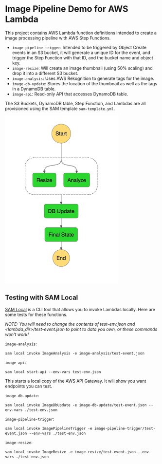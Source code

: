 # Image Pipeline Demo for AWS Lambda

This project contains AWS Lambda function definitions intended to create a image processing pipeline with AWS Step Functions.

* `image-pipeline-trigger`: Intended to be triggered by Object Create events in an S3 bucket, it will generate a unique ID for the event, and trigger the Step Function with that ID, and the bucket name and object key.
* `image-resize`: Will create an image thumbnail (using 50% scaling) and drop it into a different S3 bucket.
* `image-analysis`: Uses AWS Rekognition to generate tags for the image.
* `image-db-update`: Stores the location of the thumbnail as well as the tags in a DynamoDB table.
* `image-api`: Read-only API that accesses DynamoDB table.

The S3 Buckets, DynamoDB table, Step Function, and Lambdas are all provisioned using the SAM template `sam-template.yml`.

![](step_function_graph.png)

## Testing with SAM Local

[SAM Local](https://github.com/awslabs/aws-sam-local) is a CLI tool that allows you to invoke Lambdas locally. Here are some tests for these functions.

*NOTE: You will need to change the contents of test-env.json and <lambda_dir>/test-event.json to point to data you own, or these commands won't work!*

`image-analysis`:

```
sam local invoke ImageAnalysis -e image-analysis/test-event.json
```

`image-api`:

```
sam local start-api --env-vars test-env.json
```

This starts a local copy of the AWS API Gateway. It will show you want endpoints you can test.

`image-db-update`:

```
sam local invoke ImageDbUpdate -e image-db-update/test-event.json --env-vars ./test-env.json
```

`image-pipeline-trigger`:

```
sam local invoke ImagePipelineTrigger -e image-pipeline-trigger/test-event.json --env-vars ./test-env.json
```

`image-resize`:

```
sam local invoke ImageResize -e image-resize/test-event.json --env-vars ./test-env.json
```
